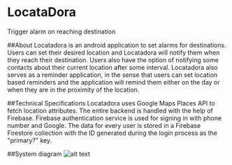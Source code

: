 # LocataDora
Trigger alarm on reaching destination

##About
Locatadora is an android application to set alarms for destinations. Users can set their desired location and Locatadora will notify them when they reach their destination. Users also have the option of notifying some contacts about their current location after some interval. Locatadora also serves as a reminder application, in the sense that users can set location based reminders and the application will remind them either on the day or when they are in the proximity of the location.
<br>


##Technical Specifications
Locatadora uses Google Maps Places API to fetch location attributes. The entire backend is handled with the help of Firebase. Firebase authentication service is used for signing in with phone number and Google. The data for every user is stored in a Firebase Firestore collection with the ID generated during the login process as the "primary?" key.

##System diagram
![alt text](https://github.com/hunkyxstudman/LocataDora/blob/master/assets/sys_diagram.png?raw=true)

